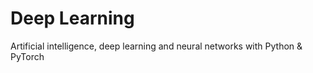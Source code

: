 # Deep Learning

Artificial intelligence, deep learning and neural networks with Python &amp; PyTorch
